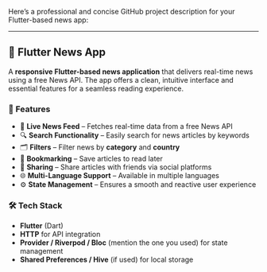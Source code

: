 Here’s a professional and concise GitHub project description for your Flutter-based news app:

---

## 📰 Flutter News App

A **responsive Flutter-based news application** that delivers real-time news using a free News API. The app offers a clean, intuitive interface and essential features for a seamless reading experience.

### 🚀 Features

* 📡 **Live News Feed** – Fetches real-time data from a free News API
* 🔍 **Search Functionality** – Easily search for news articles by keywords
* 🗂️ **Filters** – Filter news by **category** and **country**
* 📌 **Bookmarking** – Save articles to read later
* 🔗 **Sharing** – Share articles with friends via social platforms
* 🌐 **Multi-Language Support** – Available in multiple languages
* ⚙️ **State Management** – Ensures a smooth and reactive user experience

### 🛠️ Tech Stack

* **Flutter** (Dart)
* **HTTP** for API integration
* **Provider / Riverpod / Bloc** (mention the one you used) for state management
* **Shared Preferences / Hive** (if used) for local storage


